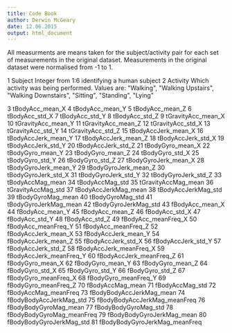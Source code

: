 ```yaml
---
title: Code Book
author: Derwin McGeary
date: 12.06.2015
output: html_document
---
```


All measurments are means taken for the subject/activity pair for each set of
measurements in the original dataset. Measurements in the original dataset 
were normalised from -1 to 1.

1 Subject  Integer from 1:6 identifying a human subject
2 Activity Which activity was being performed. Values are:
    "Walking", "Walking Upstairs", "Walking Downstairs", "Sitting", "Standing", "Lying"

3 tBodyAcc_mean_X
4 tBodyAcc_mean_Y
5 tBodyAcc_mean_Z
6 tBodyAcc_std_X
7 tBodyAcc_std_Y
8 tBodyAcc_std_Z
9 tGravityAcc_mean_X
10 tGravityAcc_mean_Y
11 tGravityAcc_mean_Z
12 tGravityAcc_std_X
13 tGravityAcc_std_Y
14 tGravityAcc_std_Z
15 tBodyAccJerk_mean_X
16 tBodyAccJerk_mean_Y
17 tBodyAccJerk_mean_Z
18 tBodyAccJerk_std_X
19 tBodyAccJerk_std_Y
20 tBodyAccJerk_std_Z
21 tBodyGyro_mean_X
22 tBodyGyro_mean_Y
23 tBodyGyro_mean_Z
24 tBodyGyro_std_X
25 tBodyGyro_std_Y
26 tBodyGyro_std_Z
27 tBodyGyroJerk_mean_X
28 tBodyGyroJerk_mean_Y
29 tBodyGyroJerk_mean_Z
30 tBodyGyroJerk_std_X
31 tBodyGyroJerk_std_Y
32 tBodyGyroJerk_std_Z
33 tBodyAccMag_mean
34 tBodyAccMag_std
35 tGravityAccMag_mean
36 tGravityAccMag_std
37 tBodyAccJerkMag_mean
38 tBodyAccJerkMag_std
39 tBodyGyroMag_mean
40 tBodyGyroMag_std
41 tBodyGyroJerkMag_mean
42 tBodyGyroJerkMag_std
43 fBodyAcc_mean_X
44 fBodyAcc_mean_Y
45 fBodyAcc_mean_Z
46 fBodyAcc_std_X
47 fBodyAcc_std_Y
48 fBodyAcc_std_Z
49 fBodyAcc_meanFreq_X
50 fBodyAcc_meanFreq_Y
51 fBodyAcc_meanFreq_Z
52 fBodyAccJerk_mean_X
53 fBodyAccJerk_mean_Y
54 fBodyAccJerk_mean_Z
55 fBodyAccJerk_std_X
56 fBodyAccJerk_std_Y
57 fBodyAccJerk_std_Z
58 fBodyAccJerk_meanFreq_X
59 fBodyAccJerk_meanFreq_Y
60 fBodyAccJerk_meanFreq_Z
61 fBodyGyro_mean_X
62 fBodyGyro_mean_Y
63 fBodyGyro_mean_Z
64 fBodyGyro_std_X
65 fBodyGyro_std_Y
66 fBodyGyro_std_Z
67 fBodyGyro_meanFreq_X
68 fBodyGyro_meanFreq_Y
69 fBodyGyro_meanFreq_Z
70 fBodyAccMag_mean
71 fBodyAccMag_std
72 fBodyAccMag_meanFreq
73 fBodyBodyAccJerkMag_mean
74 fBodyBodyAccJerkMag_std
75 fBodyBodyAccJerkMag_meanFreq
76 fBodyBodyGyroMag_mean
77 fBodyBodyGyroMag_std
78 fBodyBodyGyroMag_meanFreq
79 fBodyBodyGyroJerkMag_mean
80 fBodyBodyGyroJerkMag_std
81 fBodyBodyGyroJerkMag_meanFreq
